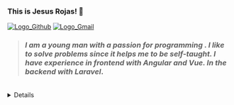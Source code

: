 [Comment: Header]: #

### This is Jesus Rojas! :basketball:
[![Logo_Github]][Url_Git]
[![Logo_Gmail]][Url_Gmail]

> ### *I am a young man with a passion for programming . I like to solve problems since it helps me to be self-taught. I have experience in frontend with **Angular** and **Vue**. In the backend with **Laravel***.

<br>

<!-- ### Programming languages, frameworks, databases and tools: -->

<!-- <code>![][Language_Html5]</code>
<code>![][Language_Css]</code>
<code>![][Language_NodeJS]</code>
<code>![][Language_Php]</code>
<code>![][Language_Python]</code>
<code>![][Language_Sass]</code>
<code>![][Language_Angular]</code>
<code>![][Language_Vue]</code>
<code>![][Language_React]</code>
<code>![][Language_Laravel]</code>
<code>![][Language_Electron]</code>
<code>![][Language_Webpack]</code>
<code>![][Language_GraphQL]</code>
<code>![][Language_Bootstrap]</code>
<code>![][Language_ViteJS]</code>
<code>![][Language_Firebase]</code>
<code>![][Language_PostgreSQL]</code>
<code>![][Language_MongoDB]</code>
<code>![][Language_MySQL]</code>
<code>![][Language_Npm]</code>
<code>![][Language_Git]</code>
<code>![][Language_Postman]</code>
<code>![][Language_Markdown]</code> -->

<details>

  | Environment | Description |
  | ----------- | ----------- |
  | Laptop      | - CPU: Intel Celeron N 2840 (max 2.58 GHz) <br> - RAM: 8GB (DDR3 - 1600mhz) <br> - SSD: 240GB <br> - HDD: 500GB <br> - OS: Linux Lite |
  <br>

  | Language      | Pages |
  | ----------- | ----------- |
  | Vue | [Platzi Music][Page_Vue_PlatziMusic] <br> [Task Inertia][Page_Vue_TaskInertia] <br> [***Counter (Pending)**][Page_Vue_Counter]|
  | Angular | [Spotify][Page_Angular_Spotify] <br> [App Heroes][Page_Angular_AppHeroes] <br> [Graficas][Page_Angular_Graficas] <br> [Pipes][Page_Angular_Pipes] <br> [Mapas][Page_Angular_Mapas] <br> [Gifs][Page_Angular_Gifs] <br> [App Sneider][Page_Angular_AppSneider] <br> [First Page][Page_Angular_FirstPage] <br> [Paises][Page_Angular_Paises] <br> [Sofka Quiz][Page_Angular_SofkaQuiz] |
  | React      | [Task's Juan David][Page_React_TaskJuanDavid] <br> [Ecommerce Oscar][Page_React_EcommerceOscar] <br> [Cryptomonedas Juan Pablo][Page_React_CryptomonedasJuanPablo] <br> [Rick and Morty Oscar][Page_React_RickAndMortyOscar] <br> [Citas Juan Pablo][Page_React_CitasJuanPablo] <br> [Gastos Juan Pablo][Page_React_GastosJuanPablo] |
  | JavaScript | [Calculadora][Page_JavaScript_Calculadora] <br> [Ajedrez Move Horse][Page_JavaScript_AjedrezMoveHorse] <br> [Sena Exercises][Page_JavaScript_SenaExercises] <br> [Expresiones Regulares][Page_JavaScript_ExpresionesRegulares] <br> [Webpack Vanilla][Page_JavaScript_WebpackVanilla] |
  | Html | [Clone Google][Page_Html_CloneGoogle] <br> [Plugin Google Translate][Page_Html_FirstPage] <br> [Exercise Usco 3][Page_Html_ExerciseUsco3] <br> [Exercise Usco 4][Page_Html_ExerciseUsco4] <br> [FlexBox Distribution Bus Skeleton][Page_Html_FlexboxDistributionBusSkeleton] |
  | Electron | [***Udeler (Pending)**][Page_Electron_Udeler] |

</details>



<br>





[Comment: Logo]: #

[Logo_Github]: https://img.shields.io/badge/-Github-000?style=flat&logo=Github&logoColor=white
[Logo_Gmail]: https://img.shields.io/badge/-jarojas6524@misena.edu.co-000?style=flat-square&logo=gmail


[Comment: Url]: #

[Url_Git]: https://github.com/Jesus-Rojas
[Url_Gmail]: mailto:jarojas6524@misena.edu.co

[Comment: State_Git]: #

[State_Git_1]: https://github-readme-stats.vercel.app/api?username=Jesus-Rojas&show_icons=true&hide_border=true&show_icons=true&theme=chartreuse-dark
[State_Git_2]: https://github-readme-stats.vercel.app/api/top-langs/?username=Jesus-Rojas&layout=compact&theme=chartreuse-dark&hide_border=true


[Comment: Languages]: #

[Language_Angular]: https://www.vectorlogo.zone/logos/angular/angular-icon.svg
[Language_Bootstrap]: https://www.vectorlogo.zone/logos/getbootstrap/getbootstrap-icon.svg
[Language_Css]: https://www.vectorlogo.zone/logos/w3_css/w3_css-icon.svg
[Language_Electron]: https://www.vectorlogo.zone/logos/electronjs/electronjs-icon.svg
[Language_Firebase]: https://www.vectorlogo.zone/logos/firebase/firebase-icon.svg
[Language_Git]: https://www.vectorlogo.zone/logos/git-scm/git-scm-icon.svg
[Language_GraphQL]: https://www.vectorlogo.zone/logos/graphql/graphql-icon.svg
[Language_Html5]: https://www.vectorlogo.zone/logos/w3_html5/w3_html5-icon.svg
[Language_Laravel]: https://www.vectorlogo.zone/logos/laravel/laravel-icon.svg
[Language_Markdown]: https://www.vectorlogo.zone/logos/markdown-here/markdown-here-icon.svg
[Language_MongoDB]: https://www.vectorlogo.zone/logos/mongodb/mongodb-icon.svg
[Language_MySQL]: https://www.vectorlogo.zone/logos/mysql/mysql-icon.svg
[Language_NodeJS]: https://www.vectorlogo.zone/logos/nodejs/nodejs-icon.svg
[Language_Npm]: https://www.vectorlogo.zone/logos/npmjs/npmjs-icon.svg
[Language_Php]: https://www.vectorlogo.zone/logos/php/php-icon.svg
[Language_PostgreSQL]: https://www.vectorlogo.zone/logos/postgresql/postgresql-icon.svg
[Language_Postman]: https://www.vectorlogo.zone/logos/getpostman/getpostman-icon.svg
[Language_Python]: https://www.vectorlogo.zone/logos/python/python-icon.svg
[Language_React]: https://www.vectorlogo.zone/logos/reactjs/reactjs-icon.svg
[Language_Sass]: https://www.vectorlogo.zone/logos/sass-lang/sass-lang-icon.svg
[Language_ViteJS]: #
[Language_Vue]: https://www.vectorlogo.zone/logos/vuejs/vuejs-icon.svg
[Language_Webpack]: https://www.vectorlogo.zone/logos/js_webpack/js_webpack-icon.svg

[Comment: Pages]: #

[Page_Vue_PlatziMusic]: https://jesus-rojas.github.io/platzi-music
[Page_Vue_TaskInertia]: https://test-rojas.herokuapp.com/dashboard
[Page_Vue_Counter]: #

[Page_Angular_Spotify]: https://angular-sopotify.netlify.app/tracks
[Page_Angular_AppHeroes]: https://jesus-rojas.github.io/App-Heroes
[Page_Angular_Graficas]: https://jesus-rojas.github.io/Angular-Graficas
[Page_Angular_Pipes]: https://jesus-rojas.github.io/Pipes
[Page_Angular_Mapas]: https://jesus-rojas.github.io/Mapas-Angular
[Page_Angular_Gifs]: https://jesus-rojas.github.io/API-Giphy
[Page_Angular_AppSneider]: https://jesus-rojas.github.io/App-Sneider
[Page_Angular_FirstPage]: https://jesus-rojas.github.io/WebApp-Angular
[Page_Angular_Paises]: https://jesus-rojas.github.io/Rest-Countries
[Page_Angular_SofkaQuiz]: https://jesus-rojas.github.io/sofka-frontend

[Page_React_TaskJuanDavid]: https://jesus-rojas.github.io/curso-react-patrones-render
[Page_React_EcommerceOscar]: https://jesus-rojas.github.io/react-ecommerce-oscar
[Page_React_CryptomonedasJuanPablo]: https://stupendous-starburst-296f58.netlify.app/
[Page_React_RickAndMortyOscar]: https://github.com/Jesus-Rojas#
[Page_React_CitasJuanPablo]: https://brave-williams-38329b.netlify.app/
[Page_React_GastosJuanPablo]: https://flamboyant-lamport-c4491a.netlify.app/


[Page_JavaScript_Calculadora]: https://jesus-rojas.github.io/Calculadora
[Page_JavaScript_AjedrezMoveHorse]: https://jesus-rojas.github.io/ajedrez-caballo
[Page_JavaScript_SenaExercises]: https://jesus-rojas.github.io/Ciclos-Arreglos
[Page_JavaScript_ExpresionesRegulares]: https://jesus-rojas.github.io/Regex
[Page_JavaScript_WebpackVanilla]: https://awesome-heisenberg-85f898.netlify.app/

[Page_Html_CloneGoogle]: https://jesus-rojas.github.io/clone-google-html
[Page_Html_FirstPage]: https://jesus-rojas.github.io/Pagina-Web
[Page_Html_ExerciseUsco3]: https://jesus-rojas.github.io/trabajo-usco-css-3
[Page_Html_ExerciseUsco4]: https://jesus-rojas.github.io/trabajo-usco-css-4
[Page_Html_FlexboxDistributionBusSkeleton]: https://jesus-rojas.github.io/prototype-bus-responsive

[Page_Electron_Udeler]: #


